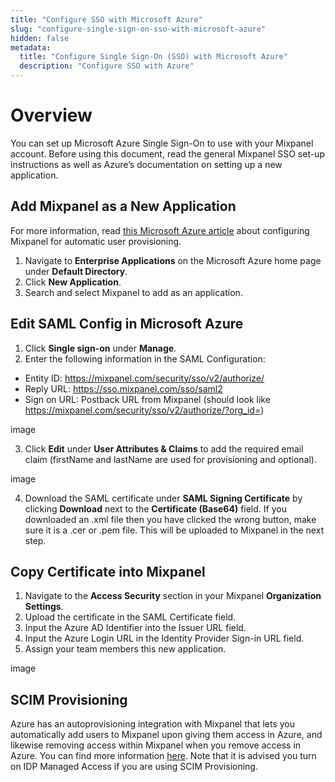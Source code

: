 ```yaml
---
title: "Configure SSO with Microsoft Azure"
slug: "configure-single-sign-on-sso-with-microsoft-azure"
hidden: false
metadata: 
  title: "Configure Single Sign-On (SSO) with Microsoft Azure"
  description: "Configure SSO with Azure"
---
```


# Overview

You can set up Microsoft Azure Single Sign-On to use with your Mixpanel account. Before using this document, read the general Mixpanel SSO set-up instructions as well as Azure’s documentation on setting up a new application. 

## Add Mixpanel as a New Application

For more information, read [this Microsoft Azure article](https://docs.microsoft.com/en-us/azure/active-directory/saas-apps/mixpanel-provisioning-tutorial) about configuring Mixpanel for automatic user provisioning. 

1. Navigate to **Enterprise Applications** on the Microsoft Azure home page under **Default Directory**.
2. Click **New Application**.
3. Search and select Mixpanel to add as an application.

## Edit SAML Config in Microsoft Azure

1. Click **Single sign-on** under **Manage**.
2. Enter the following information in the SAML Configuration:
- Entity ID: https://mixpanel.com/security/sso/v2/authorize/
- Reply URL: https://sso.mixpanel.com/sso/saml2
- Sign on URL: Postback URL from Mixpanel (should look like https://mixpanel.com/security/sso/v2/authorize/?org_id=<your org id>)
  
image
  
3. Click **Edit** under **User Attributes & Claims** to add the required email claim (firstName and lastName are used for provisioning and optional).
  
image
  
4. Download the SAML certificate under **SAML Signing Certificate** by clicking **Download** next to the **Certificate (Base64)** field. If you downloaded an .xml file then you have clicked the wrong button, make sure it is a .cer or .pem file. This will be uploaded to Mixpanel in the next step.

## Copy Certificate into Mixpanel

1. Navigate to the **Access Security** section in your Mixpanel **Organization Settings**.
2. Upload the certificate in the SAML Certificate field. 
3. Input the Azure AD Identifier into the Issuer URL field.
4. Input the Azure Login URL in the Identity Provider Sign-in URL field. 
5. Assign your team members this new application.
  
image
  
## SCIM Provisioning
  
Azure has an autoprovisioning integration with Mixpanel that lets you automatically add users to Mixpanel upon giving them access in Azure, and likewise removing access within Mixpanel when you remove access in Azure. You can find more information [here](https://learn.microsoft.com/en-us/azure/active-directory/saas-apps/mixpanel-provisioning-tutorial). Note that it is advised you turn on IDP Managed Access if you are using SCIM Provisioning.
